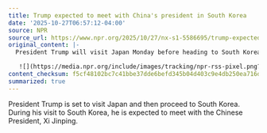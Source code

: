```yaml
---
title: Trump expected to meet with China's president in South Korea
date: '2025-10-27T06:57:12-04:00'
source: NPR
source_url: https://www.npr.org/2025/10/27/nx-s1-5586695/trump-expected-to-meet-with-chinas-president-in-south-korea
original_content: |-
  President Trump will visit Japan Monday before heading to South Korea, where he's expected to meet with Chinese President Xi Jinping.

   ![](https://media.npr.org/include/images/tracking/npr-rss-pixel.png?story=nx-s1-5586695)
content_checksum: f5cf48102bc7c41bbe37dde6befd345b04d403c9e4db250ea716d4aa9f7f9a36
summarized: true
---
```


President Trump is set to visit Japan and then proceed to South Korea. During his visit to South Korea, he is expected to meet with the Chinese President, Xi Jinping.